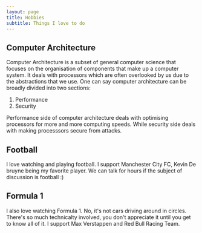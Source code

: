 ```yaml
---
layout: page
title: Hobbies
subtitle: Things I love to do
---
```


## Computer Architecture

Computer Architecture is a subset of general computer science that focuses on the organisation of components that make up a computer system. It deals with processors which are often overlooked by us due to the abstractions that we use. One can say computer architecture can be broadly divided into two sections:
1. Performance
2. Security

Performance side of computer architecture deals with optimising processors for more and more computing speeds. While security side deals with making processsors secure from attacks.

## Football

I love watching and playing football. I support Manchester City FC, Kevin De bruyne being my favorite player. We can talk for hours if the subject of discussion is football :)

## Formula 1

I also love watching Formula 1. No, it's not cars driving around in circles. There's so much technicalty involved, you don't appreciate it until you get to know all of it. I support Max Verstappen and Red Bull Racing Team.